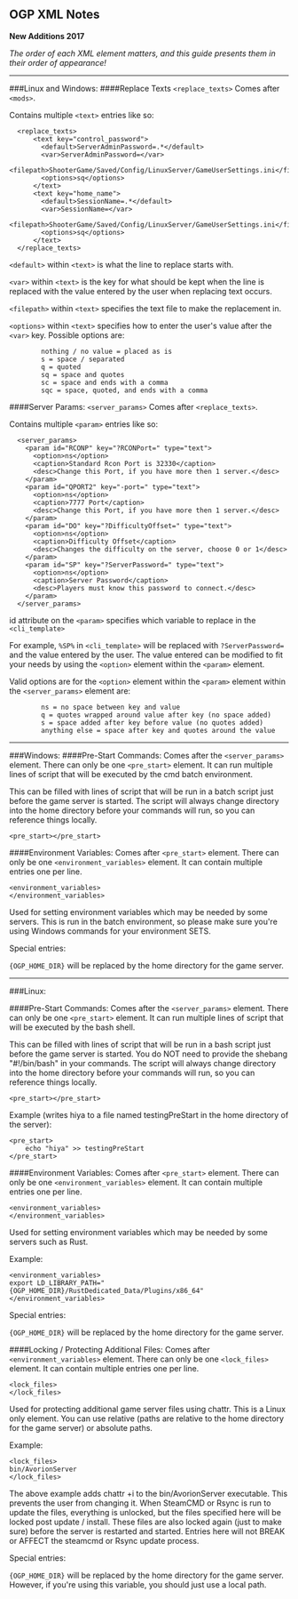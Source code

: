 ## OGP XML Notes
**New Additions 2017**

_The order of each XML element matters, and this guide presents them in their order of appearance!_
___
###Linux and Windows:
####Replace Texts
`<replace_texts>` Comes after `<mods>`.

Contains multiple `<text>` entries like so:

```
  <replace_texts>
	  <text key="control_password">
		<default>ServerAdminPassword=.*</default>
		<var>ServerAdminPassword=</var>
		<filepath>ShooterGame/Saved/Config/LinuxServer/GameUserSettings.ini</filepath>
		<options>sq</options>
	  </text>
	  <text key="home_name">
		<default>SessionName=.*</default>
		<var>SessionName=</var>
		<filepath>ShooterGame/Saved/Config/LinuxServer/GameUserSettings.ini</filepath>
		<options>sq</options>
	  </text>
  </replace_texts>
```

`<default>` within `<text>` is what the line to replace starts with.

`<var>` within `<text>` is the key for what should be kept when the line is replaced with the value entered by the user when replacing text occurs.

`<filepath>` within `<text>` specifies the text file to make the replacement in.

`<options>` within `<text>` specifies how to enter the user's value after the `<var>` key.  Possible options are:

```
        nothing / no value = placed as is
        s = space / separated
        q = quoted
        sq = space and quotes
        sc = space and ends with a comma
        sqc = space, quoted, and ends with a comma
```

####Server Params:
`<server_params>` Comes after `<replace_texts>`.

Contains multiple `<param>` entries like so:

```
  <server_params>
	<param id="RCONP" key="?RCONPort=" type="text">
      <option>ns</option>
      <caption>Standard Rcon Port is 32330</caption>
      <desc>Change this Port, if you have more then 1 server.</desc>
    </param>
  	<param id="QPORT2" key="-port=" type="text">
      <option>ns</option>
      <caption>7777 Port</caption>
      <desc>Change this Port, if you have more then 1 server.</desc>
    </param>
	<param id="DO" key="?DifficultyOffset=" type="text">
      <option>ns</option>
      <caption>Difficulty Offset</caption>
      <desc>Changes the difficulty on the server, choose 0 or 1</desc>
    </param>
	<param id="SP" key="?ServerPassword=" type="text">
      <option>ns</option>
      <caption>Server Password</caption>
      <desc>Players must know this password to connect.</desc>
    </param>
  </server_params>
```

id attribute on the `<param>` specifies which variable to replace in the `<cli_template>`

For example, `%SP%` in `<cli_template>` will be replaced with `?ServerPassword=` and the value entered by the user.  The value entered can be modified to fit your needs by using the `<option>` element within the `<param>` element.

Valid options are for the `<option>` element within the `<param>` element within the `<server_params>` element are:
```
        ns = no space between key and value
        q = quotes wrapped around value after key (no space added)
        s = space added after key before value (no quotes added)
        anything else = space after key and quotes around the value 
```
___
###Windows:
####Pre-Start Commands:
Comes after the `<server_params>` element.  There can only be one `<pre_start>` element.  It can run multiple lines of script that will be executed by the cmd batch environment.

This can be filled with lines of script that will be run in a batch script just before the game server is started.  The script will always change directory into the home directory before your commands will run, so you can reference things locally.
```
<pre_start></pre_start>
```

####Environment Variables:
Comes after `<pre_start>` element.  There can only be one `<environment_variables>` element.  It can contain multiple entries one per line.

```
<environment_variables>
</environment_variables>
```
Used for setting environment variables which may be needed by some servers.  This is run in the batch environment, so please make sure you're using Windows commands for your environment SETS.

Special entries:

`{OGP_HOME_DIR}` will be replaced by the home directory for the game server.
___
###Linux:

####Pre-Start Commands:
Comes after the `<server_params>` element.  There can only be one `<pre_start>` element.  It can run multiple lines of script that will be executed by the bash shell.

This can be filled with lines of script that will be run in a bash script just before the game server is started. You do NOT need to provide the shebang "#!/bin/bash" in your commands.  The script will always change directory into the home directory before your commands will run, so you can reference things locally.
```
<pre_start></pre_start>
```

Example (writes hiya to a file named testingPreStart in the home directory of the server):

```
<pre_start>
    echo "hiya" >> testingPreStart
</pre_start>
```

####Environment Variables:
Comes after `<pre_start>` element.  There can only be one `<environment_variables>` element.  It can contain multiple entries one per line.

```
<environment_variables>
</environment_variables>
```
Used for setting environment variables which may be needed by some servers such as Rust.  

Example:

```
<environment_variables>
export LD_LIBRARY_PATH="{OGP_HOME_DIR}/RustDedicated_Data/Plugins/x86_64"
</environment_variables>
```

Special entries:

`{OGP_HOME_DIR}` will be replaced by the home directory for the game server.

####Locking / Protecting Additional Files:
Comes after `<environment_variables>` element.  There can only be one `<lock_files>` element.  It can contain multiple entries one per line.

```
<lock_files>
</lock_files>
```
Used for protecting additional game server files using chattr.  This is a Linux only element.   You can use relative (paths are relative to the home directory for the game server) or absolute paths.

Example:

```
<lock_files>
bin/AvorionServer
</lock_files>
```
The above example adds chattr +i to the bin/AvorionServer executable.  This prevents the user from changing it.  When SteamCMD or Rsync is run to update the files, everything is unlocked, but the files specified here will be locked post update / install.  These files are also locked again (just to make sure) before the server is restarted and started.  Entries here will not BREAK or AFFECT the steamcmd or Rsync update process.

Special entries:

`{OGP_HOME_DIR}` will be replaced by the home directory for the game server.  However, if you're using this variable, you should just use a local path.